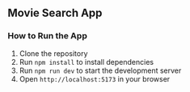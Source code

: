 ## Movie Search App

### How to Run the App

1. Clone the repository
2. Run `npm install` to install dependencies
3. Run `npm run dev` to start the development server
4. Open `http://localhost:5173` in your browser
